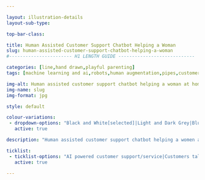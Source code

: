 ```yaml
---

layout: illustration-details
layout-sub-type:

top-bar-class:

title: Human Assisted Customer Support Chatbot Helping a Woman
slug: human-assisted-customer-support-chatbot-helping-a-woman
#----------------------- H1 LENGTH GUIDE ----------------------------

categories: [line,hand drawn,playful parenting]
tags: [machine learning and ai,robots,human augmentation,pipes,customer service,smartphones,communication]

img-alt: Human assisted customer support chatbot helping a woman at home
img-name: slug
img-format: jpg

style: default

colour-variations:
 - dropdown-options: "Black and White[selected]|Light and Dark Grey|Blue and Light Grey|Lime and Light Grey"
   active: true

description: "Human assisted customer support chatbot helping a women at home via her smartphone. Chatbot shown at a desk in an office cubicle, being operated by a woman sitting inside. Chatbot connected to the customer by data pipes and funnels. Augmented intelligence/AI customer service concept."

ticklist:
 - ticklist-options: "AI powered customer support/service|Customers talking to chatbots|Robots and humans working together|Smarter customer experiences|Augmented intelligence technology"
   active: true

---
```

